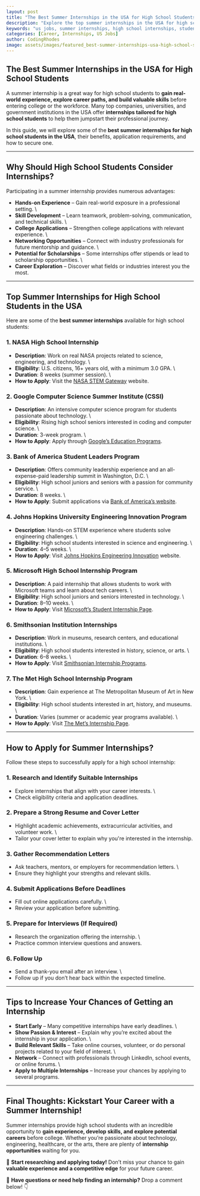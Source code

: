 ```yaml
---
layout: post
title: "The Best Summer Internships in the USA for High School Students"
description: "Explore the top summer internships in the USA for high school students. Learn how to apply, eligibility requirements, and benefits of these programs."
keywords: "us jobs, summer internships, high school internships, student jobs USA, internship programs, career opportunities for teens"
categories: [Career, Internships, US Jobs]
author: CodingRhodes
image: assets/images/featured_best-summer-internships-usa-high-school-students.webp
---
```


## **The Best Summer Internships in the USA for High School Students**

A summer internship is a great way for high school students to **gain real-world experience, explore career paths, and build valuable skills** before entering college or the workforce. Many top companies, universities, and government institutions in the USA offer **internships tailored for high school students** to help them jumpstart their professional journey.

In this guide, we will explore some of the **best summer internships for high school students in the USA**, their benefits, application requirements, and how to secure one.

---

## **Why Should High School Students Consider Internships?**

Participating in a summer internship provides numerous advantages:

-  **Hands-on Experience** – Gain real-world exposure in a professional setting. \
-  **Skill Development** – Learn teamwork, problem-solving, communication, and technical skills. \
-  **College Applications** – Strengthen college applications with relevant experience. \
-  **Networking Opportunities** – Connect with industry professionals for future mentorship and guidance. \
-  **Potential for Scholarships** – Some internships offer stipends or lead to scholarship opportunities. \
-  **Career Exploration** – Discover what fields or industries interest you the most. 

---

## **Top Summer Internships for High School Students in the USA**

Here are some of the **best summer internships** available for high school students:

### **1. NASA High School Internship**
  -  **Description**: Work on real NASA projects related to science, engineering, and technology. \
  -  **Eligibility**: U.S. citizens, 16+ years old, with a minimum 3.0 GPA. \
  -  **Duration**: 8 weeks (summer session). \
  -  **How to Apply**: Visit the [NASA STEM Gateway](https://intern.nasa.gov/) website. 

### **2. Google Computer Science Summer Institute (CSSI)**
  -  **Description**: An intensive computer science program for students passionate about technology. \
  -  **Eligibility**: Rising high school seniors interested in coding and computer science. \
  -  **Duration**: 3-week program. \
  -  **How to Apply**: Apply through [Google’s Education Programs](https://buildyourfuture.withgoogle.com/programs). 

### **3. Bank of America Student Leaders Program**
  -  **Description**: Offers community leadership experience and an all-expense-paid leadership summit in Washington, D.C. \
  -  **Eligibility**: High school juniors and seniors with a passion for community service. \
  -  **Duration**: 8 weeks. \
  -  **How to Apply**: Submit applications via [Bank of America’s website](https://about.bankofamerica.com/en/making-an-impact/student-leaders). 

### **4. Johns Hopkins University Engineering Innovation Program**
  -  **Description**: Hands-on STEM experience where students solve engineering challenges. \
  -  **Eligibility**: High school students interested in science and engineering. \
  -  **Duration**: 4–5 weeks. \
  -  **How to Apply**: Visit [Johns Hopkins Engineering Innovation](https://ei.jhu.edu/) website. 

### **5. Microsoft High School Internship Program**
  -  **Description**: A paid internship that allows students to work with Microsoft teams and learn about tech careers. \
  -  **Eligibility**: High school juniors and seniors interested in technology. \
  -  **Duration**: 8–10 weeks. \
  -  **How to Apply**: Visit [Microsoft’s Student Internship Page](https://careers.microsoft.com/students/us/en/ushighschoolinternship). 

### **6. Smithsonian Institution Internships**
  -  **Description**: Work in museums, research centers, and educational institutions. \
  -  **Eligibility**: High school students interested in history, science, or arts. \
  -  **Duration**: 6–8 weeks. \
  -  **How to Apply**: Visit [Smithsonian Internship Programs](https://www.smithsonianofi.com/). 

### **7. The Met High School Internship Program**
  -  **Description**: Gain experience at The Metropolitan Museum of Art in New York. \
  -  **Eligibility**: High school students interested in art, history, and museums. \
  -  **Duration**: Varies (summer or academic year programs available). \
  -  **How to Apply**: Visit [The Met’s Internship Page](https://www.metmuseum.org/learn/educators-and-students/internships). 

---

## **How to Apply for Summer Internships?**

Follow these steps to successfully apply for a high school internship:

### **1. Research and Identify Suitable Internships**
  -  Explore internships that align with your career interests. \
  -  Check eligibility criteria and application deadlines. 

### **2. Prepare a Strong Resume and Cover Letter**
  -  Highlight academic achievements, extracurricular activities, and volunteer work. \
  -  Tailor your cover letter to explain why you're interested in the internship. 

### **3. Gather Recommendation Letters**
  -  Ask teachers, mentors, or employers for recommendation letters. \
  -  Ensure they highlight your strengths and relevant skills. 

### **4. Submit Applications Before Deadlines**
  -  Fill out online applications carefully. \
  -  Review your application before submitting. 

### **5. Prepare for Interviews (If Required)**
  -  Research the organization offering the internship. \
  -  Practice common interview questions and answers. 

### **6. Follow Up**
  -  Send a thank-you email after an interview. \
  -  Follow up if you don’t hear back within the expected timeline. 

---

## **Tips to Increase Your Chances of Getting an Internship**

-  **Start Early** – Many competitive internships have early deadlines. \
-  **Show Passion & Interest** – Explain why you’re excited about the internship in your application. \
-  **Build Relevant Skills** – Take online courses, volunteer, or do personal projects related to your field of interest. \
-  **Network** – Connect with professionals through LinkedIn, school events, or online forums. \
-  **Apply to Multiple Internships** – Increase your chances by applying to several programs.

---

## **Final Thoughts: Kickstart Your Career with a Summer Internship!**

Summer internships provide high school students with an incredible opportunity to **gain experience, develop skills, and explore potential careers** before college. Whether you’re passionate about technology, engineering, healthcare, or the arts, there are plenty of **internship opportunities** waiting for you.

🚀 **Start researching and applying today!** Don’t miss your chance to gain **valuable experience and a competitive edge** for your future career.

💬 **Have questions or need help finding an internship?** Drop a comment below! 👇

